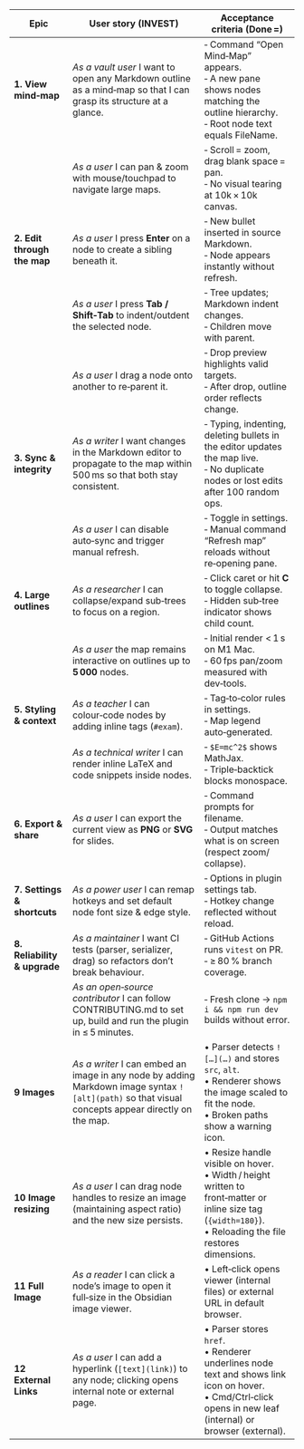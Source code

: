 | Epic                         | User story (INVEST)                                                                                                                               | Acceptance criteria (Done =)                                                                                                                                     |
| ---------------------------- | ------------------------------------------------------------------------------------------------------------------------------------------------- | ---------------------------------------------------------------------------------------------------------------------------------------------------------------- |
| **1. View mind‑map**         | _As a vault user_ I want to open any Markdown outline as a mind‑map so that I can grasp its structure at a glance.                                | ‑ Command “Open Mind‑Map” appears.<br>‑ A new pane shows nodes matching the outline hierarchy.<br>‑ Root node text equals FileName.                              |
|                              | _As a user_ I can pan & zoom with mouse/touchpad to navigate large maps.                                                                          | ‑ Scroll = zoom, drag blank space = pan.<br>‑ No visual tearing at 10k × 10k canvas.                                                                             |
| **2. Edit through the map**  | _As a user_ I press **Enter** on a node to create a sibling beneath it.                                                                           | ‑ New bullet inserted in source Markdown.<br>‑ Node appears instantly without refresh.                                                                           |
|                              | _As a user_ I press **Tab / Shift‑Tab** to indent/outdent the selected node.                                                                      | ‑ Tree updates; Markdown indent changes.<br>‑ Children move with parent.                                                                                         |
|                              | _As a user_ I drag a node onto another to re‑parent it.                                                                                           | ‑ Drop preview highlights valid targets.<br>‑ After drop, outline order reflects change.                                                                         |
| **3. Sync & integrity**      | _As a writer_ I want changes in the Markdown editor to propagate to the map within 500 ms so that both stay consistent.                           | ‑ Typing, indenting, deleting bullets in the editor updates the map live.<br>‑ No duplicate nodes or lost edits after 100 random ops.                            |
|                              | _As a user_ I can disable auto‑sync and trigger manual refresh.                                                                                   | ‑ Toggle in settings.<br>‑ Manual command “Refresh map” reloads without re‑opening pane.                                                                         |
| **4. Large outlines**        | _As a researcher_ I can collapse/expand sub‑trees to focus on a region.                                                                           | ‑ Click caret or hit **C** to toggle collapse.<br>‑ Hidden sub‑tree indicator shows child count.                                                                 |
|                              | _As a user_ the map remains interactive on outlines up to **5 000** nodes.                                                                        | ‑ Initial render < 1 s on M1 Mac.<br>‑ 60 fps pan/zoom measured with dev‑tools.                                                                                  |
| **5. Styling & context**     | _As a teacher_ I can colour‑code nodes by adding inline tags (`#exam`).                                                                           | ‑ Tag‑to‑color rules in settings.<br>‑ Map legend auto‑generated.                                                                                                |
|                              | _As a technical writer_ I can render inline LaTeX and code snippets inside nodes.                                                                 | ‑ `$E=mc^2$` shows MathJax.<br>‑ Triple‑backtick blocks monospace.                                                                                               |
| **6. Export & share**        | _As a user_ I can export the current view as **PNG** or **SVG** for slides.                                                                       | ‑ Command prompts for filename.<br>‑ Output matches what is on screen (respect zoom/ collapse).                                                                  |
| **7. Settings & shortcuts**  | _As a power user_ I can remap hotkeys and set default node font size & edge style.                                                                | ‑ Options in plugin settings tab.<br>‑ Hotkey change reflected without reload.                                                                                   |
| **8. Reliability & upgrade** | _As a maintainer_ I want CI tests (parser, serializer, drag) so refactors don’t break behaviour.                                                  | ‑ GitHub Actions runs `vitest` on PR.<br>‑ ≥ 80 % branch coverage.                                                                                               |
|                              | _As an open‑source contributor_ I can follow CONTRIBUTING.md to set up, build and run the plugin in ≤ 5 minutes.                                  | ‑ Fresh clone → `npm i && npm run dev` builds without error.                                                                                                     |
| **9 Images**                 | _As a writer_ I can embed an image in any node by adding Markdown image syntax `![alt](path)` so that visual concepts appear directly on the map. | • Parser detects `![…](…)` and stores `src`, `alt`.<br>• Renderer shows the image scaled to fit the node.<br>• Broken paths show a warning icon.                 |
| **10 Image resizing**        | _As a user_ I can drag node handles to resize an image (maintaining aspect ratio) and the new size persists.                                      | • Resize handle visible on hover.<br>• Width / height written to front‑matter or inline size tag (`{width=180}`).<br>• Reloading the file restores dimensions.   |
| **11 Full Image**            | _As a reader_ I can click a node’s image to open it full‑size in the Obsidian image viewer.                                                       | • Left‑click opens viewer (internal files) or external URL in default browser.                                                                                   |
| **12 External Links**        | _As a user_ I can add a hyperlink (`[text](link)`) to any node; clicking opens internal note or external page.                                    | • Parser stores `href`.<br>• Renderer underlines node text and shows link icon on hover.<br>• Cmd/Ctrl‑click opens in new leaf (internal) or browser (external). |
